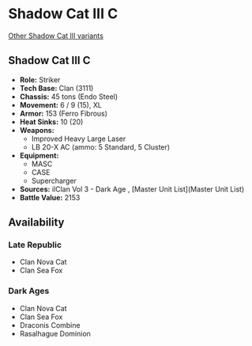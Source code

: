 # Shadow Cat III C 

[Other Shadow Cat III variants](../shadow_cat_iii.md) 

## Shadow Cat III C 

- **Role:** Striker 
- **Tech Base:** Clan (3111) 
- **Chassis:** 45 tons (Endo Steel) 
- **Movement:** 6 / 9 (15), XL 
- **Armor:** 153 (Ferro Fibrous) 
- **Heat Sinks:** 10 (20) 
- **Weapons:** 
  - Improved Heavy Large Laser 
  - LB 20-X AC (ammo: 5 Standard, 5 Cluster) 
- **Equipment:** 
  - MASC 
  - CASE 
  - Supercharger 
- **Sources:** ilClan Vol 3 - Dark Age , [Master Unit List](Master Unit List) 
- **Battle Value:** 2153 

## Availability 

### Late Republic 

- Clan Nova Cat 
- Clan Sea Fox 

### Dark Ages 

- Clan Nova Cat 
- Clan Sea Fox 
- Draconis Combine 
- Rasalhague Dominion 

